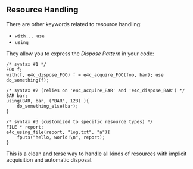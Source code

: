 
## Resource Handling

There are other keywords related to resource handling:

- `with... use`
- `using`

They allow you to express the *Dispose Pattern* in your code:

    /* syntax #1 */
    FOO f;
    with(f, e4c_dispose_FOO) f = e4c_acquire_FOO(foo, bar); use do_something(f);

    /* syntax #2 (relies on 'e4c_acquire_BAR' and 'e4c_dispose_BAR') */
    BAR bar;
    using(BAR, bar, ("BAR", 123) ){
        do_something_else(bar);
    }

    /* syntax #3 (customized to specific resource types) */
    FILE * report;
    e4c_using_file(report, "log.txt", "a"){
        fputs("hello, world!\n", report);
    }

This is a clean and terse way to handle all kinds of resources with implicit
acquisition and automatic disposal.
